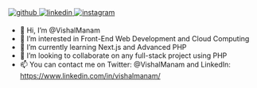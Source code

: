 
<a href="https://github.com/VishalManam" target="_blank">
<img src=https://img.shields.io/badge/github-%2324292e.svg?&style=for-the-badge&logo=github&logoColor=white alt=github style="margin-bottom: 5px;" />
</a>

<a href="https://linkedin.com/in/vishalmanam" target="_blank">
<img src=https://img.shields.io/badge/linkedin-%231E77B5.svg?&style=for-the-badge&logo=linkedin&logoColor=white alt=linkedin style="margin-bottom: 5px;" />
</a>

<a href="https://instagram.com/vishal_manam" target="_blank">
<img src=https://img.shields.io/badge/instagram-%23000000.svg?&style=for-the-badge&logo=instagram&logoColor=white alt=instagram style="margin-bottom: 5px;" />
</a> 

- 👋 Hi, I’m @VishalManam
- 👀 I’m interested in Front-End Web Development and Cloud Computing 
- 🌱 I’m currently learning Next.js and Advanced PHP
- 💞️ I’m looking to collaborate on any full-stack project using PHP
- 📫 You can contact me on Twitter: @VishalManam and LinkedIn: https://www.linkedin.com/in/vishalmanam/
<!---
VishalManam/VishalManam is a ✨ special ✨ repository because its `README.md` (this file) appears on your GitHub profile.
You can click the Preview link to take a look at your changes.
--->
